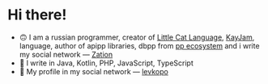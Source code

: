 # Hi there!
- 🙃  I am a russian programmer, creator of [Little Cat Language](https://github.com/lclang), [KayJam](https://github.com/KayJamLang), language, author of apipp libraries, dbpp from [pp ecosystem](https://github.com/ppeco) and i write my social network — [Zation](https://zation.ru)
- 🤔  I write in Java, Kotlin, PHP, JavaScript, TypeScript
- 📕  My profile in my social network — [levkopo](https://zation.ru/user/1)
